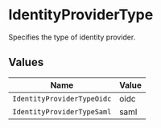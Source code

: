 # IdentityProviderType

Specifies the type of identity provider.


## Values

| Name                       | Value                      |
| -------------------------- | -------------------------- |
| `IdentityProviderTypeOidc` | oidc                       |
| `IdentityProviderTypeSaml` | saml                       |
